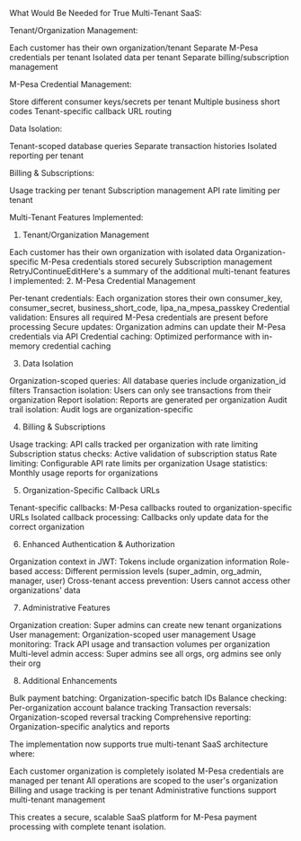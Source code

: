 What Would Be Needed for True Multi-Tenant SaaS:

Tenant/Organization Management:

Each customer has their own organization/tenant
Separate M-Pesa credentials per tenant
Isolated data per tenant
Separate billing/subscription management


M-Pesa Credential Management:

Store different consumer keys/secrets per tenant
Multiple business short codes
Tenant-specific callback URL routing


Data Isolation:

Tenant-scoped database queries
Separate transaction histories
Isolated reporting per tenant


Billing & Subscriptions:

Usage tracking per tenant
Subscription management
API rate limiting per tenant


Multi-Tenant Features Implemented:
1. Tenant/Organization Management

Each customer has their own organization with isolated data
Organization-specific M-Pesa credentials stored securely
Subscription management
RetryJContinueEditHere's a summary of the additional multi-tenant features I implemented:
2. M-Pesa Credential Management

Per-tenant credentials: Each organization stores their own consumer_key, consumer_secret, business_short_code, lipa_na_mpesa_passkey
Credential validation: Ensures all required M-Pesa credentials are present before processing
Secure updates: Organization admins can update their M-Pesa credentials via API
Credential caching: Optimized performance with in-memory credential caching

3. Data Isolation

Organization-scoped queries: All database queries include organization_id filters
Transaction isolation: Users can only see transactions from their organization
Report isolation: Reports are generated per organization
Audit trail isolation: Audit logs are organization-specific

4. Billing & Subscriptions

Usage tracking: API calls tracked per organization with rate limiting
Subscription status checks: Active validation of subscription status
Rate limiting: Configurable API rate limits per organization
Usage statistics: Monthly usage reports for organizations

5. Organization-Specific Callback URLs

Tenant-specific callbacks: M-Pesa callbacks routed to organization-specific URLs
Isolated callback processing: Callbacks only update data for the correct organization

6. Enhanced Authentication & Authorization

Organization context in JWT: Tokens include organization information
Role-based access: Different permission levels (super_admin, org_admin, manager, user)
Cross-tenant access prevention: Users cannot access other organizations' data

7. Administrative Features

Organization creation: Super admins can create new tenant organizations
User management: Organization-scoped user management
Usage monitoring: Track API usage and transaction volumes per organization
Multi-level admin access: Super admins see all orgs, org admins see only their org

8. Additional Enhancements

Bulk payment batching: Organization-specific batch IDs
Balance checking: Per-organization account balance tracking
Transaction reversals: Organization-scoped reversal tracking
Comprehensive reporting: Organization-specific analytics and reports

The implementation now supports true multi-tenant SaaS architecture where:

Each customer organization is completely isolated
M-Pesa credentials are managed per tenant
All operations are scoped to the user's organization
Billing and usage tracking is per tenant
Administrative functions support multi-tenant management

This creates a secure, scalable SaaS platform for M-Pesa payment processing with complete tenant isolation.
